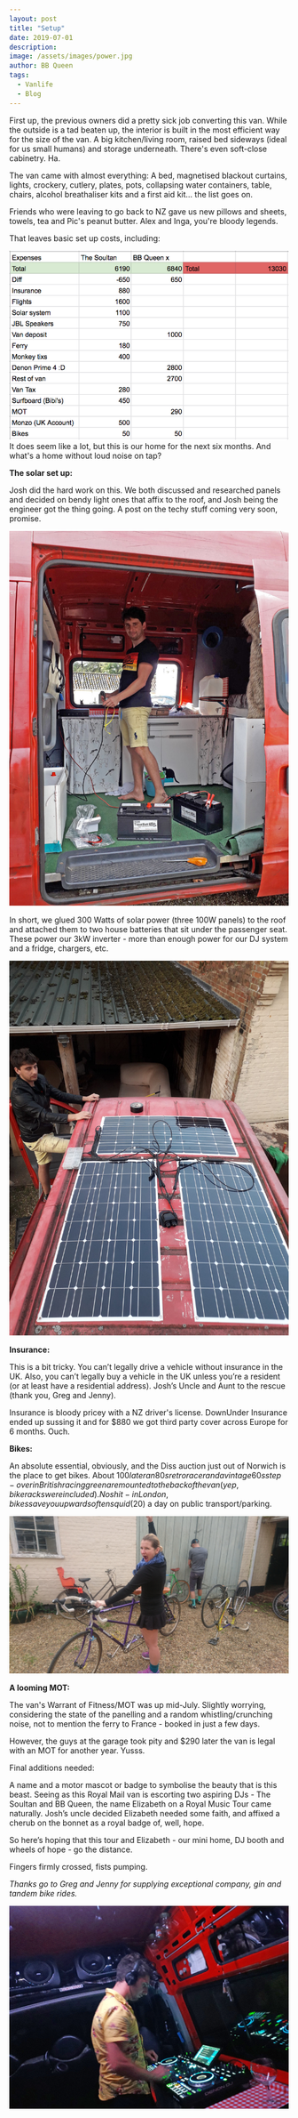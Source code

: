 ```yaml
---
layout: post
title: "Setup"
date: 2019-07-01
description:
image: /assets/images/power.jpg
author: BB Queen
tags: 
  - Vanlife
  - Blog
---
```


First up, the previous owners did a pretty sick job converting this van. While the outside is a tad beaten up, the interior is built in the most efficient way for the size of the van. A big kitchen/living room, raised bed sideways (ideal for us small humans) and storage underneath. There's even soft-close cabinetry. Ha.

The van came with almost everything: A bed, magnetised blackout curtains, lights, crockery, cutlery, plates, pots, collapsing water containers, table, chairs, alcohol breathaliser kits and a first aid kit... the list goes on. 

Friends who were leaving to go back to NZ gave us new pillows and sheets, towels, tea and Pic's peanut butter. Alex and Inga, you're bloody legends.

That leaves basic set up costs, including:

![Placeholder](/assets/images/VanlifeSetUpCosts.jpg)
It does seem like a lot, but this is our home for the next six months. And what's a home without loud noise on tap?


**The solar set up:**

Josh did the hard work on this. We both discussed and researched panels and decided on bendy light ones that affix to the roof, and Josh being the engineer got the thing going. A post on the techy stuff coming very soon, promise. 

![Placeholder](/assets/images/working_small.jpg)

In short, we glued 300 Watts of solar power (three 100W panels) to the roof and attached them to two house batteries that sit under the passenger seat. These power our 3kW inverter - more than enough power for our DJ system and a fridge, chargers, etc.

![Placeholder](/assets/images/solarpanelwork_small.jpg)

**Insurance:**

This is a bit tricky. You can’t legally drive a vehicle without insurance in the UK. Also, you can’t legally buy a vehicle in the UK unless you’re a resident (or at least have a residential address). Josh’s Uncle and Aunt to the rescue (thank you, Greg and Jenny).

Insurance is bloody pricey with a NZ driver's license. DownUnder Insurance ended up sussing it and for $880 we got third party cover across Europe for 6 months. Ouch.

**Bikes:**

An absolute essential, obviously, and the Diss auction just out of Norwich is the place to get bikes. About $100 later an 80s retro racer and a vintage 60s step-over in British racing green are mounted to the back of the van (yep, bike racks were included). No shit - in London, bikes save you upwards of ten squid ($20) a day on public transport/parking.

![Placeholder](/assets/images/happybikebibi_small.jpg)

**A looming MOT:**

The van's Warrant of Fitness/MOT was up mid-July. Slightly worrying, considering the state of the panelling and a random whistling/crunching noise, not to mention the ferry to France - booked in just a few days.

However, the guys at the garage took pity and $290 later the van is legal with an MOT for another year. Yusss.

Final additions needed: 

A name and a motor mascot or badge to symbolise the beauty that is this beast. Seeing as this Royal Mail van is escorting two aspiring DJs - The Soultan and BB Queen, the name Elizabeth on a Royal Music Tour came naturally. Josh’s uncle decided Elizabeth needed some faith, and affixed a cherub on the bonnet as a royal badge of, well, hope. 

So here’s hoping that this tour and Elizabeth - our mini home, DJ booth and wheels of hope - go the distance.

Fingers firmly crossed, fists pumping.


*Thanks go to Greg and Jenny for supplying exceptional company, gin and tandem bike rides.*

![Placeholder](/assets/images/joshdj_small.jpg#full)
